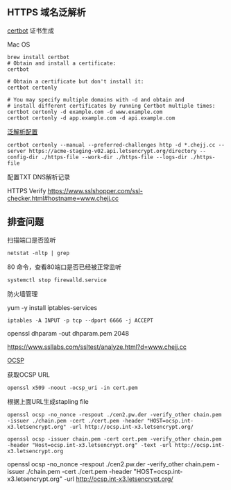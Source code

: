 ## HTTPS 域名泛解析

[certbot](https://eff-certbot.readthedocs.io/en/stable/using.html#nginx) 证书生成

Mac OS
```shell
brew install certbot
# Obtain and install a certificate:
certbot

# Obtain a certificate but don't install it:
certbot certonly

# You may specify multiple domains with -d and obtain and
# install different certificates by running Certbot multiple times:
certbot certonly -d example.com -d www.example.com
certbot certonly -d app.example.com -d api.example.com
```



[泛解析配置](https://eff-certbot.readthedocs.io/en/stable/using.html#certbot-commands)
```shell
certbot certonly --manual --preferred-challenges http -d *.chejj.cc --server https://acme-staging-v02.api.letsencrypt.org/directory --config-dir ./https-file --work-dir ./https-file --logs-dir ./https-file

```

配置TXT DNS解析记录


HTTPS Verify
https://www.sslshopper.com/ssl-checker.html#hostname=www.chejj.cc

## 排查问题
扫描端口是否监听

```shell
netstat -nltp | grep
``` 
80 命令，查看80端口是否已经被正常监听

```shell
systemctl stop firewalld.service
```

防火墙管理

yum -y install iptables-services

```shell
iptables -A INPUT -p tcp --dport 6666 -j ACCEPT 
```
openssl dhparam -out dhparam.pem 2048

https://www.ssllabs.com/ssltest/analyze.html?d=www.chejj.cc


[OCSP](http://cooolin.com/scinet/2020/07/16/ocsp-stapling-nginx.html)

获取OCSP URL
```shell
openssl x509 -noout -ocsp_uri -in cert.pem

```
根据上面URL生成stapling file
```shell
openssl ocsp -no_nonce -respout ./cen2.pw.der -verify_other chain.pem -issuer ./chain.pem -cert ./cert.pem -header "HOST=ocsp.int-x3.letsencrypt.org" -url http://ocsp.int-x3.letsencrypt.org/

```

```shell
openssl ocsp -issuer chain.pem -cert cert.pem -verify_other chain.pem -header "Host=ocsp.int-x3.letsencrypt.org" -text -url http://ocsp.int-x3.letsencrypt.org
```
openssl ocsp -no_nonce -respout ./cen2.pw.der -verify_other chain.pem -issuer ./chain.pem -cert ./cert.pem -header "HOST=ocsp.int-x3.letsencrypt.org" -url http://ocsp.int-x3.letsencrypt.org/